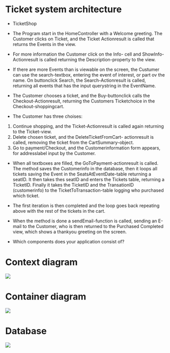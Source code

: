 
# Ticket system architecture

* TicketShop

* The Program start in the HomeController with a Welcome greeting. The Customer clicks on Ticket, and the Ticket Actionresult is called that returns the Events in the view.
* For more information the Customer click on the Info- cell and ShowInfo-Actionresult is called returning the Description-property to the view.
* If there are more Events than is viewable on the screen, the Custumer can use the search-textbox, entering the event of interest, or part ov the name. On buttonclick Search, the Search-Actionresult is called, returning all events that has the input querystring in the EventName.

* The Customer chooses a ticket, and the Buy-buttonclick calls the Checkout-Actionresult, returning the Customers Ticketchoice in the Checkout-shoppingcart.

* The Customer has three choises:
1. Continue shopping, and the Ticket-Actionresult is called again returning to the Ticket-view.
2. Delete chosen ticket, and the DeleteTicketFromCart- actionresult is called, removing the ticket from the CartSummary-object.
3. Go to payment/Checkout, and the Customerinformation form appears, for addresslabel input by the Customer.

* When all textboxes are filled, the GoToPayment-actionresult is called. The method saves the Customerinfo in the database, then it loops all tickets saving the Event in the SeatsAtEventDate-table returning a seatID. It then takes thes seatID and enters the Tickets table, returning a TicketID. Finally it takes the TicketID and the TransationID (customerinfo) to the TicketToTransaction-table logging who purchased which ticket.
* The first iteration is then completed and the loop goes back repeating above with the rest of the tickets in the cart.

* When the method is done a sendEmail-function is called, sending an E-mail to the Customer, who is then returned to the Purchased Completed view, which shows a thankyou greeting on the screen. 




* Which components does your application consist of?

# Context diagram

<img src="images/context.png" />

# Container diagram

<img src="images/container.png" />

# Database

<img src="images/database_diagram.png" />
